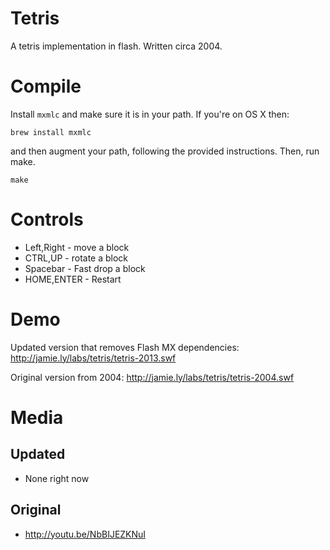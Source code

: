 # Tetris

A tetris implementation in flash. Written circa 2004.

# Compile

Install `mxmlc` and make sure it is in your path. If you're on OS X
then:

    brew install mxmlc

and then augment your path, following the provided instructions. Then,
run make.

    make

# Controls

* Left,Right - move a block
* CTRL,UP - rotate a block
* Spacebar - Fast drop a block
* HOME,ENTER - Restart

# Demo

Updated version that removes Flash MX dependencies:
http://jamie.ly/labs/tetris/tetris-2013.swf

Original version from 2004:
http://jamie.ly/labs/tetris/tetris-2004.swf

# Media

## Updated

* None right now

## Original

* http://youtu.be/NbBIJEZKNuI


